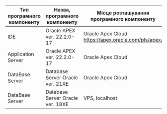 | Тип програмного компоненту | Назва, програмного компоненту | Місце розташування програмного компоненту |
| -------------------------- | ----------------------------- | ----------------------------------------- |
| IDE | Oracle APEX ver. 22.2.0-17 | Oracle Apex Cloud https://apex.oracle.com/pls/apex/ |
| Application Server | Oracle APEX ver. 22.2.0-17 | Oracle Apex Cloud |
| DataBase Server | Database Server Oracle ver. 21XE | Oracle Apex Cloud |
| DataBase Server | Database Server Oracle ver. 18XE | VPS, localhost |
